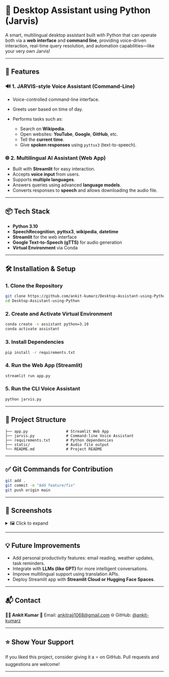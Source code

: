 # 🧠 Desktop Assistant using Python (Jarvis)

A smart, multilingual desktop assistant built with Python that can operate both via a **web interface** and **command line**, providing voice-driven interaction, real-time query resolution, and automation capabilities—like your very own Jarvis!

---

## 🚀 Features

### 🔊 **1. JARVIS-style Voice Assistant (Command-Line)**

* Voice-controlled command-line interface.
* Greets user based on time of day.
* Performs tasks such as:

  * Search on **Wikipedia**.
  * Open websites: **YouTube**, **Google**, **GitHub**, etc.
  * Tell the **current time**.
  * Give **spoken responses** using `pyttsx3` (text-to-speech).

### 🌐 **2. Multilingual AI Assistant (Web App)**

* Built with **Streamlit** for easy interaction.
* Accepts **voice input** from users.
* Supports **multiple languages**.
* Answers queries using advanced **language models**.
* Converts responses to **speech** and allows downloading the audio file.

---

## 📦 Tech Stack

* **Python 3.10**
* **SpeechRecognition**, **pyttsx3**, **wikipedia**, **datetime**
* **Streamlit** for the web interface
* **Google Text-to-Speech (gTTS)** for audio generation
* **Virtual Environment** via Conda

---

## 🛠️ Installation & Setup

### 1. Clone the Repository

```bash
git clone https://github.com/ankit-kumarz/Desktop-Assistant-using-Python.git
cd Desktop-Assistant-using-Python
```

### 2. Create and Activate Virtual Environment

```bash
conda create -n assistant python=3.10
conda activate assistant
```

### 3. Install Dependencies

```bash
pip install -r requirements.txt
```

### 4. Run the Web App (Streamlit)

```bash
streamlit run app.py
```

### 5. Run the CLI Voice Assistant

```bash
python jarvis.py
```

---

## 📁 Project Structure

```
├── app.py                 # Streamlit Web App
├── jarvis.py              # Command-line Voice Assistant
├── requirements.txt       # Python dependencies
├── static/                # Audio file output
└── README.md              # Project README
```

---

## ✅ Git Commands for Contribution

```bash
git add .
git commit -m "Add feature/fix"
git push origin main
```

---

## 📸 Screenshots

<details>
<summary>🖼 Click to expand</summary>

> You can add images of the UI or command-line demo here
> Example:
> ![Jarvis Web App](static/demo-ui.png)
> ![Jarvis CLI](static/demo-cli.png)

</details>

---

## 💡 Future Improvements

* Add personal productivity features: email reading, weather updates, task reminders.
* Integrate with **LLMs (like GPT)** for more intelligent conversations.
* Improve multilingual support using translation APIs.
* Deploy Streamlit app with **Streamlit Cloud or Hugging Face Spaces**.

---

## 📬 Contact

**👨‍💻 Ankit Kumar**
📧 Email: [ankitrajj1068@gmail.com](mailto:ankitrajj1068@gmail.com)
🌐 GitHub: [@ankit-kumarz](https://github.com/ankit-kumarz) 

---

## ⭐ Show Your Support

If you liked this project, consider giving it a ⭐ on GitHub.
Pull requests and suggestions are welcome!

---


